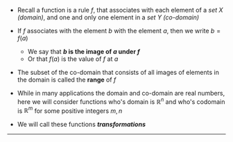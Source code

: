 - Recall a function is a rule $f$, that associates with each element of a *set $X$ (domain)*, and one and only one element in a *set $Y$ (co-domain)*
- If $f$ associates with the element $b$ with the element $a$, then we write $b = f(a)$ 
	- We say that **$b$ is the image of $a$ under $f$** 
	- Or that $f(a)$ is the value of $f$ at $a$
- The subset of the co-domain that consists of all images of elements in the domain is called the **range** of $f$

- While in many applications the domain and co-domain are real numbers, here we will consider functions who's domain is *$\mathbb{R}^n$* and who's codomain is *$\mathbb{R}^m$* for some positive integers $m,n$
- We will call these functions **$transformations$**
___
